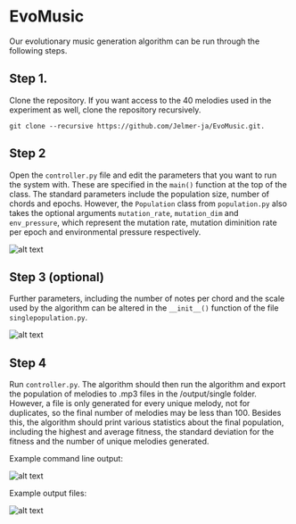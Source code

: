 # EvoMusic

Our evolutionary music generation algorithm can be run through the following steps. 

## Step 1. 
Clone the repository. If you want access to the 40 melodies used in the experiment as well, clone the repository recursively. 
```
git clone --recursive https://github.com/Jelmer-ja/EvoMusic.git. 
```

## Step 2
Open the `controller.py` file and edit the parameters that you want to run the system with. These are specified in the `main()` function at the top of the class. The standard parameters include the population size, number of chords and epochs. 
However, the `Population` class from `population.py` also takes the optional arguments `mutation_rate`, `mutation_dim` and `env_pressure`, which represent the mutation rate, mutation diminition rate per epoch and environmental pressure respectively. 

![alt text](https://i.imgur.com/puG3GEQ.png)

## Step 3 (optional)
Further parameters, including the number of notes per chord and the scale used by the algorithm can be altered in the `__init__()` function of the file `singlepopulation.py`.

![alt text](https://i.imgur.com/NasqbJZ.png)

## Step 4
Run `controller.py`. The algorithm should then run the algorithm and export the population of melodies to .mp3 files in the /output/single folder. 
However, a file is only generated for every unique melody, not for duplicates, so the final number of melodies may be less than 100. 
Besides this, the algorithm should print various statistics about the final population, including the highest and average fitness, the standard deviation for the fitness and the number of unique melodies generated. 

Example command line output:

![alt text](https://i.imgur.com/HLPAjgz.png)

Example output files:

![alt text](https://i.imgur.com/z0t0laz.png)
